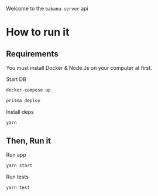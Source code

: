 Welcome to the `babanu-server` api

# How to run it

## Requirements

You must install Docker & Node.Js on your computer at first.

Start DB

```bash
docker-compose up

prisma deploy
```

Install deps

```bash
yarn
```

## Then, Run it

Run app

```bash
yarn start
```

Run tests

```bash
yarn test
```
